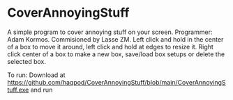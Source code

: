 # CoverAnnoyingStuff
A simple program to cover annoying stuff on your screen. Programmer: Adam Kormos. Commisioned by Lasse ZM. Left click and hold in the center of a box to move it around, left click and hold at edges to resize it. Right click center of a box to make a new box, save/load box setups or delete the selected box. 

To run: Download at https://github.com/haqpod/CoverAnnoyingStuff/blob/main/CoverAnnoyingStuff.exe and run
